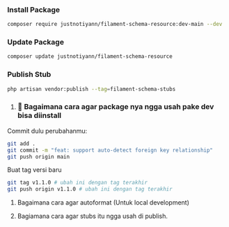 ### Install Package

```bash
composer require justnotiyann/filament-schema-resource:dev-main --dev
```

### Update Package

```bash
composer update justnotiyann/filament-schema-resource
```

### Publish Stub

```bash
php artisan vendor:publish --tag=filament-schema-stubs
```

1. ### 🔁 Bagaimana cara agar package nya ngga usah pake dev bisa diinstall

Commit dulu perubahanmu:

```bash
git add .
git commit -m "feat: support auto-detect foreign key relationship"
git push origin main
```

Buat tag versi baru

```bash
git tag v1.1.0 # ubah ini dengan tag terakhir
git push origin v1.1.0 # ubah ini dengan tag terakhir
```

1. Bagaimana cara agar autoformat (Untuk local development)

2. Bagiamana cara agar stubs itu ngga usah di publish.
